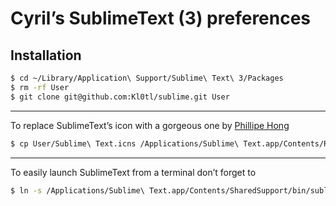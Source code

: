 # Cyril’s SublimeText (3) preferences

## Installation

```bash
$ cd ~/Library/Application\ Support/Sublime\ Text\ 3/Packages
$ rm -rf User
$ git clone git@github.com:Kl0tl/sublime.git User
```

---

To replace SublimeText’s icon with a gorgeous one by [Phillipe Hong](http://blog.philippehong.com/sublime-text-icon-free-download-icns/)

```bash
$ cp User/Sublime\ Text.icns /Applications/Sublime\ Text.app/Contents/Resources/
```

---

To easily launch SublimeText from a terminal don’t forget to

```bash
$ ln -s /Applications/Sublime\ Text.app/Contents/SharedSupport/bin/subl /usr/local/bin
```
